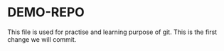 # DEMO-REPO
This file is used for practise and learning purpose of git.
This is the first change we will commit.
